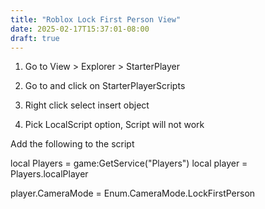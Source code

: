 ```yaml
---
title: "Roblox Lock First Person View"
date: 2025-02-17T15:37:01-08:00
draft: true
---
```


1. Go to View > Explorer >  StarterPlayer

2. Go to and click  on StarterPlayerScripts

3. Right click select insert object

4. Pick LocalScript option, Script will not work

Add the following to the script

local Players = game:GetService("Players")
local player = Players.localPlayer

player.CameraMode = Enum.CameraMode.LockFirstPerson